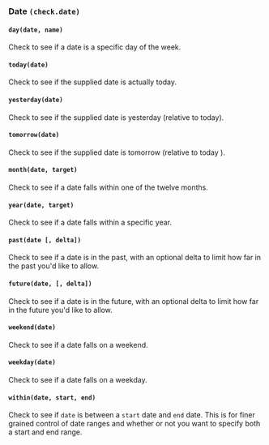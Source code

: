 ### Date `(check.date)`
#### `day(date, name)`
Check to see if a date is a specific day of the week.

#### `today(date)`
Check to see if the supplied date is actually today.

#### `yesterday(date)`
Check to see if the supplied date is yesterday (relative to today).

#### `tomorrow(date)`
Check to see if the supplied date is tomorrow (relative to today  ).

#### `month(date, target)`
Check to see if a date falls within one of the twelve months.

#### `year(date, target)`
Check to see if a date falls within a specific year.

#### `past(date [, delta])`
Check to see if a date is in the past, with an optional delta to limit how far in the past you'd like to allow.

#### `future(date, [, delta])`
Check to see if a date is in the future, with an optional delta to limit how far in the future you'd like to allow.

#### `weekend(date)`
Check to see if a date falls on a weekend.

#### `weekday(date)`
Check to see if a date falls on a weekday.

#### `within(date, start, end)`
Check to see if `date` is between a `start` date and `end` date. This is for finer grained control of date ranges and whether or not you want to specify both a start and end range.
